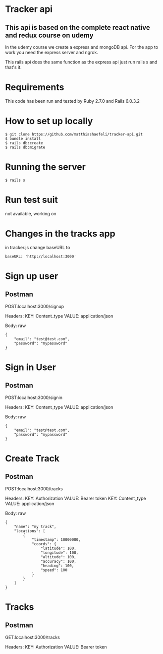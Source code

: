 # Tracker api

## This api is based on the complete react native and redux course on udemy

In the udemy course we create a express and mongoDB api.
For the app to work you need the express server and ngrok.

This rails api does the same function as the express api
just run rails s and that's it.

# Requirements

This code has been run and tested by Ruby 2.7.0 and Rails 6.0.3.2

# How to set up locally

```
$ git clone https://github.com/matthiashaefeli/tracker-api.git
$ bundle install
$ rails db:create
$ rails db:migrate
```

# Running the server

```
$ rails s
```

# Run test suit

not available, working on

# Changes in the tracks app

in tracker.js change baseURL to

```
baseURL: 'http://localhost:3000'
```

# Sign up user

## Postman

POST:localhost:3000/signup

Headers: KEY: Content_type VALUE: application/json

Body: raw

```
{
    "email": "test@test.com",
    "password": "mypassword"
}
```

# Sign in User

## Postman

POST:localhost:3000/signin

Headers: KEY: Content_type VALUE: application/json

Body: raw

```
{
    "email": "test@test.com",
    "password": "mypassword"
}
```

# Create Track

## Postman

POST:localhost:3000/tracks

Headers: KEY: Authorization VALUE: Bearer token
         KEY: Content_type VALUE: application/json
         
Body: raw

```
{
    "name": "my track",
    "locations": [
        {
            "timestamp": 10000000,
            "coords": {
                "latitude": 100,
                "longitude": 100,
                "altitude": 100,
                "accuracy": 100,
                "heading": 100,
                "speed": 100
            }
        }
    ]
}
```

# Tracks

## Postman

GET:localhost:3000/tracks

Headers: KEY: Authorization VALUE: Bearer token

